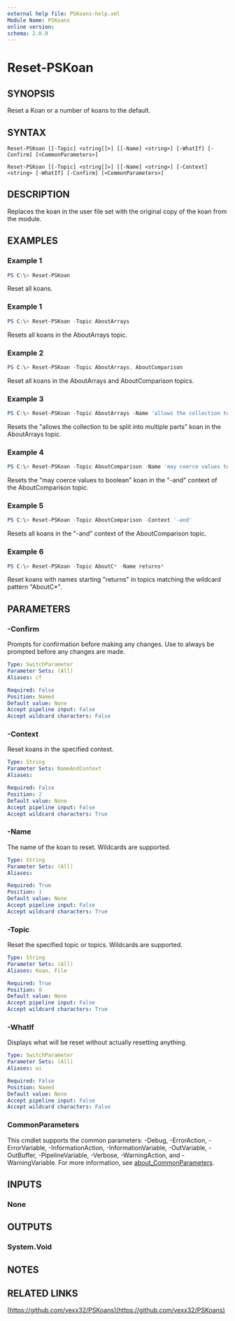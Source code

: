 ```yaml
---
external help file: PSKoans-help.xml
Module Name: PSKoans
online version:
schema: 2.0.0
---
```


# Reset-PSKoan

## SYNOPSIS
Reset a Koan or a number of koans to the default.

## SYNTAX

```
Reset-PSKoan [[-Topic] <string[]>] [[-Name] <string>] [-WhatIf] [-Confirm] [<CommonParameters>]
```

```
Reset-PSKoan [[-Topic] <string[]>] [[-Name] <string>] [-Context] <string> [-WhatIf] [-Confirm] [<CommonParameters>]
```

## DESCRIPTION
Replaces the koan in the user file set with the original copy of the koan from the module.

## EXAMPLES

### Example 1
```powershell
PS C:\> Reset-PSKoan
```

Reset all koans.

### Example 1
```powershell
PS C:\> Reset-PSKoan -Topic AboutArrays
```

Resets all koans in the AboutArrays topic.

### Example 2
```powershell
PS C:\> Reset-PSKoan -Topic AboutArrays, AboutComparison
```

Reset all koans in the AboutArrays and AboutComparison topics.

### Example 3
```powershell
PS C:\> Reset-PSKoan -Topic AboutArrays -Name 'allows the collection to be split into multiple parts'
```

Resets the "allows the collection to be split into multiple parts" koan in the AboutArrays topic.

### Example 4
```powershell
PS C:\> Reset-PSKoan -Topic AboutComparison -Name 'may coerce values to boolean' -Context '-and'
```

Resets the "may coerce values to boolean" koan in the "-and" context of the AboutComparison topic.

### Example 5
```powershell
PS C:\> Reset-PSKoan -Topic AboutComparison -Context '-and'
```

Resets all koans in the "-and" context of the AboutComparison topic.

### Example 6
```powershell
PS C:\> Reset-PSKoan -Topic AboutC* -Name returns*
```

Reset koans with names starting "returns" in topics matching the wildcard pattern "AboutC*".

## PARAMETERS

### -Confirm
Prompts for confirmation before making any changes. Use to always be prompted before any changes are made.

```yaml
Type: SwitchParameter
Parameter Sets: (All)
Aliases: cf

Required: False
Position: Named
Default value: None
Accept pipeline input: False
Accept wildcard characters: False
```

### -Context
Reset koans in the specified context.

```yaml
Type: String
Parameter Sets: NameAndContext
Aliases:

Required: False
Position: 2
Default value: None
Accept pipeline input: False
Accept wildcard characters: True
```

### -Name
The name of the koan to reset. Wildcards are supported.

```yaml
Type: String
Parameter Sets: (All)
Aliases:

Required: True
Position: 1
Default value: None
Accept pipeline input: False
Accept wildcard characters: True
```

### -Topic
Reset the specified topic or topics. Wildcards are supported.

```yaml
Type: String
Parameter Sets: (All)
Aliases: Koan, File

Required: True
Position: 0
Default value: None
Accept pipeline input: False
Accept wildcard characters: True
```

### -WhatIf
Displays what will be reset without actually resetting anything.

```yaml
Type: SwitchParameter
Parameter Sets: (All)
Aliases: wi

Required: False
Position: Named
Default value: None
Accept pipeline input: False
Accept wildcard characters: False
```

### CommonParameters
This cmdlet supports the common parameters: -Debug, -ErrorAction, -ErrorVariable, -InformationAction, -InformationVariable, -OutVariable, -OutBuffer, -PipelineVariable, -Verbose, -WarningAction, and -WarningVariable. For more information, see [about_CommonParameters](http://go.microsoft.com/fwlink/?LinkID=113216).

## INPUTS

### None

## OUTPUTS

### System.Void
## NOTES

## RELATED LINKS

[https://github.com/vexx32/PSKoans](https://github.com/vexx32/PSKoans)